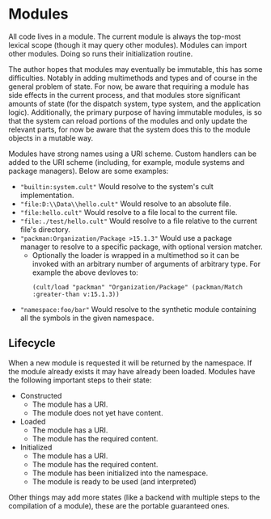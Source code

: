 # Modules

All code lives in a module. The current module is always the top-most lexical scope (though it may query other modules). Modules can import other modules. Doing so runs their initialization routine.

The author hopes that modules may eventually be immutable, this has some difficulties. Notably in adding multimethods and types and of course in the general problem of state. For now, be aware that requiring a module has side effects in the current process, and that modules store significant amounts of state (for the dispatch system, type system, and the application logic). Additionally, the primary purpose of having immutable modules, is so that the system can reload portions of the modules and only update the relevant parts, for now be aware that the system does this to the module objects in a mutable way.

Modules have strong names using a URI scheme. Custom handlers can be added to the URI scheme (including, for example, module systems and package managers). Below are some examples:

* `"builtin:system.cult"` Would resolve to the system's cult implementation.
* `"file:D:\\Data\\hello.cult"` Would resolve to an absolute file.
* `"file:hello.cult"` Would resolve to a file local to the current file.
* `"file:./test/hello.cult"` Would resolve to a file relative to the current file's directory.
* `"packman:Organization/Package >15.1.3"` Would use a package manager to resolve to a specific package, with optional version matcher.
  * Optionally the loader is wrapped in a multimethod so it can be invoked with an arbitrary number of arguments of arbitrary type. For example the above devloves to:
    ```
    (cult/load "packman" "Organization/Package" (packman/Match :greater-than v:15.1.3))
    ```
* `"namespace:foo/bar"` Would resolve to the synthetic module containing all the symbols in the given namespace.

## Lifecycle

When a new module is requested it will be returned by the namespace. If the module already exists it may have already been loaded. Modules have the following important steps to their state:

* Constructed
  * The module has a URI.
  * The module does not yet have content.
* Loaded
  * The module has a URI.
  * The module has the required content.
* Initialized
  * The module has a URI.
  * The module has the required content.
  * The module has been initialized into the namespace.
  * The module is ready to be used (and interpreted)

Other things may add more states (like a backend with multiple steps to the compilation of a module), these are the portable guaranteed ones.

